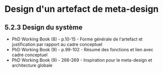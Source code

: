 # Design d'un artefact de meta-design


## 5.2.3 Design du système

- PhD Working Book (8) - p.10-15 - Forme générale de l'artefact et justification par rapport au cadre conceptuel
- PhD Working Book (9) - p.99-102 - Résumé des fonctions et lien avec cadre conceptuel
- PhD Working Book (9) - 266-269 - Inspiration pour le meta-design et architecture globale
